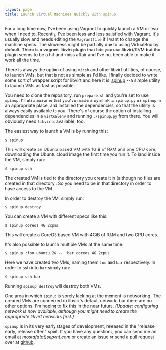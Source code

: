 ```yaml
---
layout: page
title: Launch Virtual Machines Quickly with spinup
---
```


For a long time now, I've been using Vagrant to quickly launch a VM or
two when I need to. Recently, I've been less and less satisfied with
Vagrant. It's usually slow and needs editing the `Vagrantfile` if I
want to change the machine specs. The slowness might be partially due
to using VirtualBox by default. There is a vagrant-libvirt plugin that
lets you use libvirt/KVM but the plugin seems to be a hit-and-miss
affair and I've not been able to make it work all the time.

There is always the option of using `virsh` and other libvirt
utilities, of course, to launch VMs, but that is not as simple as I'd
like. I finally decided to write some sort of wrapper script for
libvirt and here it is: [spinup][1] --a simple utility to launch VMs
as fast as possible.

You need to clone the repository, run `prepare.sh` and you're set to
use `spinup`. I'll also assume that you've made a symlink to
`spinup.py` as `spinup` in an appropriate place, and installed the
dependencies, so that the utility is always easily available to
you. There's of course the option of installing dependencies in a
`virtualenv` and running `./spinup.py` from there. You will obviously
need `libvirtd` available, too.

The easiest way to launch a VM is by running this:

    $ spinup

This will create an Ubuntu based VM with 1GiB of RAM and one CPU core,
downloading the Ubuntu cloud image the first time you run it. To land
inside the VM, simply run:

    $ spinup ssh

The created VM is tied to the directory you create it in (although no
files are created in that directory). So you need to be in that
directory in order to have access to the VM.

In order to destroy the VM, simply run:

    $ spinup destroy

You can create a VM with different specs like this:

    $ spinup coreos 4G 2cpus

This will create a CoreOS based VM with 4GiB of RAM and two CPU cores.

It's also possible to launch multiple VMs at the same time:

    $ spinup :foo ubuntu 2G -- :bar coreos 4G 2cpus

Here we have created two VMs, naming them `foo` and `bar`
respectively. In order to ssh into `bar` simply run:

    $ spinup ssh bar

Running `spinup destroy` will destroy both VMs.

One area in which `spinup` is sorely lacking at the moment is
networking. The created VMs are connected to libvirt's default
network, but there are no other options. I'm hoping to fix this in the
near future. _(Update: configuring network is now available, although
you might need to create the appropriate libvirt networks first.)_

`spinup` is in its very early stages of development, released in the
"release early, release often" spirit. If you have any questions, you
can send me an email at _mostafa(at)sepent.com_ or create an issue or
send a pull request over at [github][1].

[1]: https://github.com/elektito/spinup
